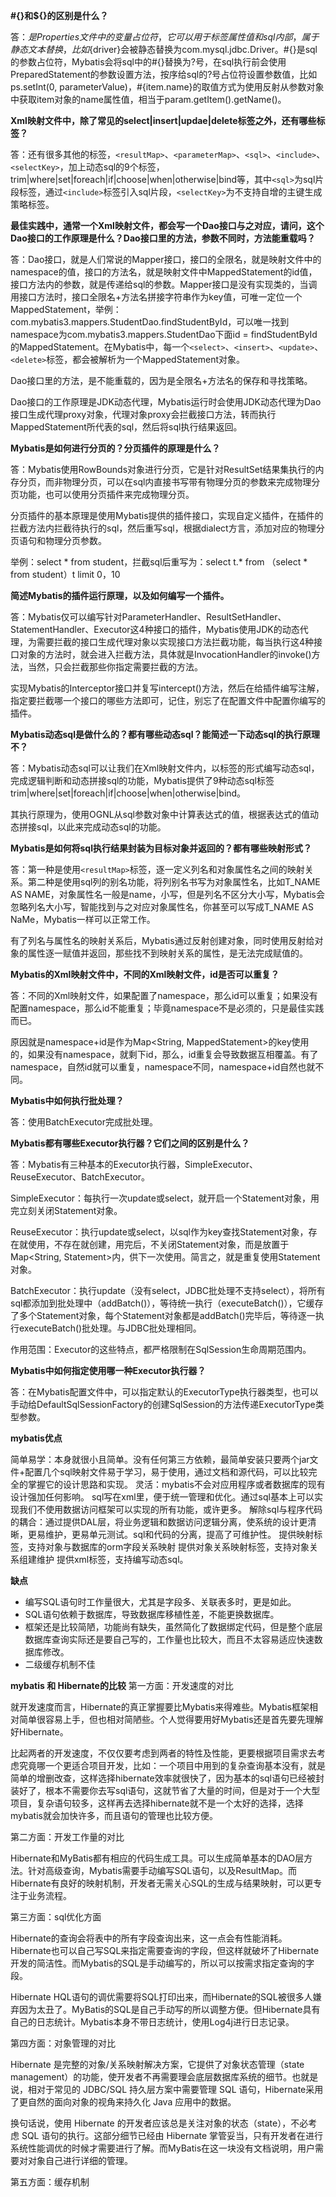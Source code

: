 **#{}和${}的区别是什么？**

答：${}是Properties文件中的变量占位符，它可以用于标签属性值和sql内部，属于静态文本替换，比如${driver}会被静态替换为com.mysql.jdbc.Driver。#{}是sql的参数占位符，Mybatis会将sql中的#{}替换为?号，在sql执行前会使用PreparedStatement的参数设置方法，按序给sql的?号占位符设置参数值，比如ps.setInt(0, parameterValue)，#{item.name}的取值方式为使用反射从参数对象中获取item对象的name属性值，相当于param.getItem().getName()。

**Xml映射文件中，除了常见的select|insert|updae|delete标签之外，还有哪些标签？**

答：还有很多其他的标签，`<resultMap>`、`<parameterMap>`、`<sql>`、`<include>`、`<selectKey>`，加上动态sql的9个标签，trim|where|set|foreach|if|choose|when|otherwise|bind等，其中`<sql>`为sql片段标签，通过`<include>`标签引入sql片段，`<selectKey>`为不支持自增的主键生成策略标签。

**最佳实践中，通常一个Xml映射文件，都会写一个Dao接口与之对应，请问，这个Dao接口的工作原理是什么？Dao接口里的方法，参数不同时，方法能重载吗？**

答：Dao接口，就是人们常说的Mapper接口，接口的全限名，就是映射文件中的namespace的值，接口的方法名，就是映射文件中MappedStatement的id值，接口方法内的参数，就是传递给sql的参数。Mapper接口是没有实现类的，当调用接口方法时，接口全限名+方法名拼接字符串作为key值，可唯一定位一个MappedStatement，举例：com.mybatis3.mappers.StudentDao.findStudentById，可以唯一找到namespace为com.mybatis3.mappers.StudentDao下面id = findStudentById的MappedStatement。在Mybatis中，每一个`<select>`、`<insert>`、`<update>`、`<delete>`标签，都会被解析为一个MappedStatement对象。

Dao接口里的方法，是不能重载的，因为是全限名+方法名的保存和寻找策略。

Dao接口的工作原理是JDK动态代理，Mybatis运行时会使用JDK动态代理为Dao接口生成代理proxy对象，代理对象proxy会拦截接口方法，转而执行MappedStatement所代表的sql，然后将sql执行结果返回。


**Mybatis是如何进行分页的？分页插件的原理是什么？**

答：Mybatis使用RowBounds对象进行分页，它是针对ResultSet结果集执行的内存分页，而非物理分页，可以在sql内直接书写带有物理分页的参数来完成物理分页功能，也可以使用分页插件来完成物理分页。

分页插件的基本原理是使用Mybatis提供的插件接口，实现自定义插件，在插件的拦截方法内拦截待执行的sql，然后重写sql，根据dialect方言，添加对应的物理分页语句和物理分页参数。

举例：select * from student，拦截sql后重写为：select t.* from （select * from student）t limit 0，10

**简述Mybatis的插件运行原理，以及如何编写一个插件。**

答：Mybatis仅可以编写针对ParameterHandler、ResultSetHandler、StatementHandler、Executor这4种接口的插件，Mybatis使用JDK的动态代理，为需要拦截的接口生成代理对象以实现接口方法拦截功能，每当执行这4种接口对象的方法时，就会进入拦截方法，具体就是InvocationHandler的invoke()方法，当然，只会拦截那些你指定需要拦截的方法。

实现Mybatis的Interceptor接口并复写intercept()方法，然后在给插件编写注解，指定要拦截哪一个接口的哪些方法即可，记住，别忘了在配置文件中配置你编写的插件。


**Mybatis动态sql是做什么的？都有哪些动态sql？能简述一下动态sql的执行原理不？**

答：Mybatis动态sql可以让我们在Xml映射文件内，以标签的形式编写动态sql，完成逻辑判断和动态拼接sql的功能，Mybatis提供了9种动态sql标签trim|where|set|foreach|if|choose|when|otherwise|bind。

其执行原理为，使用OGNL从sql参数对象中计算表达式的值，根据表达式的值动态拼接sql，以此来完成动态sql的功能。

**Mybatis是如何将sql执行结果封装为目标对象并返回的？都有哪些映射形式？**

答：第一种是使用`<resultMap>`标签，逐一定义列名和对象属性名之间的映射关系。第二种是使用sql列的别名功能，将列别名书写为对象属性名，比如T_NAME AS NAME，对象属性名一般是name，小写，但是列名不区分大小写，Mybatis会忽略列名大小写，智能找到与之对应对象属性名，你甚至可以写成T_NAME AS NaMe，Mybatis一样可以正常工作。

有了列名与属性名的映射关系后，Mybatis通过反射创建对象，同时使用反射给对象的属性逐一赋值并返回，那些找不到映射关系的属性，是无法完成赋值的。

**Mybatis的Xml映射文件中，不同的Xml映射文件，id是否可以重复？**

答：不同的Xml映射文件，如果配置了namespace，那么id可以重复；如果没有配置namespace，那么id不能重复；毕竟namespace不是必须的，只是最佳实践而已。

原因就是namespace+id是作为Map<String, MappedStatement>的key使用的，如果没有namespace，就剩下id，那么，id重复会导致数据互相覆盖。有了namespace，自然id就可以重复，namespace不同，namespace+id自然也就不同。

**Mybatis中如何执行批处理？**

答：使用BatchExecutor完成批处理。

**Mybatis都有哪些Executor执行器？它们之间的区别是什么？**

答：Mybatis有三种基本的Executor执行器，SimpleExecutor、ReuseExecutor、BatchExecutor。

SimpleExecutor：每执行一次update或select，就开启一个Statement对象，用完立刻关闭Statement对象。

ReuseExecutor：执行update或select，以sql作为key查找Statement对象，存在就使用，不存在就创建，用完后，不关闭Statement对象，而是放置于Map<String, Statement>内，供下一次使用。简言之，就是重复使用Statement对象。

BatchExecutor：执行update（没有select，JDBC批处理不支持select），将所有sql都添加到批处理中（addBatch()），等待统一执行（executeBatch()），它缓存了多个Statement对象，每个Statement对象都是addBatch()完毕后，等待逐一执行executeBatch()批处理。与JDBC批处理相同。

作用范围：Executor的这些特点，都严格限制在SqlSession生命周期范围内。

**Mybatis中如何指定使用哪一种Executor执行器？**

答：在Mybatis配置文件中，可以指定默认的ExecutorType执行器类型，也可以手动给DefaultSqlSessionFactory的创建SqlSession的方法传递ExecutorType类型参数。

**mybatis优点**

简单易学：本身就很小且简单。没有任何第三方依赖，最简单安装只要两个jar文件+配置几个sql映射文件易于学习，易于使用，通过文档和源代码，可以比较完全的掌握它的设计思路和实现。 
灵活：mybatis不会对应用程序或者数据库的现有设计强加任何影响。 sql写在xml里，便于统一管理和优化。通过sql基本上可以实现我们不使用数据访问框架可以实现的所有功能，或许更多。 
解除sql与程序代码的耦合：通过提供DAL层，将业务逻辑和数据访问逻辑分离，使系统的设计更清晰，更易维护，更易单元测试。sql和代码的分离，提高了可维护性。 
提供映射标签，支持对象与数据库的orm字段关系映射 
提供对象关系映射标签，支持对象关系组建维护 
提供xml标签，支持编写动态sql。 

**缺点**

* 编写SQL语句时工作量很大，尤其是字段多、关联表多时，更是如此。 
* SQL语句依赖于数据库，导致数据库移植性差，不能更换数据库。 
* 框架还是比较简陋，功能尚有缺失，虽然简化了数据绑定代码，但是整个底层数据库查询实际还是要自己写的，工作量也比较大，而且不太容易适应快速数据库修改。 
* 二级缓存机制不佳 

**mybatis 和 Hibernate的比较**
第一方面：开发速度的对比

就开发速度而言，Hibernate的真正掌握要比Mybatis来得难些。Mybatis框架相对简单很容易上手，但也相对简陋些。个人觉得要用好Mybatis还是首先要先理解好Hibernate。

比起两者的开发速度，不仅仅要考虑到两者的特性及性能，更要根据项目需求去考虑究竟哪一个更适合项目开发，比如：一个项目中用到的复杂查询基本没有，就是简单的增删改查，这样选择hibernate效率就很快了，因为基本的sql语句已经被封装好了，根本不需要你去写sql语句，这就节省了大量的时间，但是对于一个大型项目，复杂语句较多，这样再去选择hibernate就不是一个太好的选择，选择mybatis就会加快许多，而且语句的管理也比较方便。

第二方面：开发工作量的对比

Hibernate和MyBatis都有相应的代码生成工具。可以生成简单基本的DAO层方法。针对高级查询，Mybatis需要手动编写SQL语句，以及ResultMap。而Hibernate有良好的映射机制，开发者无需关心SQL的生成与结果映射，可以更专注于业务流程。

第三方面：sql优化方面

Hibernate的查询会将表中的所有字段查询出来，这一点会有性能消耗。Hibernate也可以自己写SQL来指定需要查询的字段，但这样就破坏了Hibernate开发的简洁性。而Mybatis的SQL是手动编写的，所以可以按需求指定查询的字段。

Hibernate HQL语句的调优需要将SQL打印出来，而Hibernate的SQL被很多人嫌弃因为太丑了。MyBatis的SQL是自己手动写的所以调整方便。但Hibernate具有自己的日志统计。Mybatis本身不带日志统计，使用Log4j进行日志记录。

第四方面：对象管理的对比

Hibernate 是完整的对象/关系映射解决方案，它提供了对象状态管理（state management）的功能，使开发者不再需要理会底层数据库系统的细节。也就是说，相对于常见的 JDBC/SQL 持久层方案中需要管理 SQL 语句，Hibernate采用了更自然的面向对象的视角来持久化 Java 应用中的数据。

换句话说，使用 Hibernate 的开发者应该总是关注对象的状态（state），不必考虑 SQL 语句的执行。这部分细节已经由 Hibernate 掌管妥当，只有开发者在进行系统性能调优的时候才需要进行了解。而MyBatis在这一块没有文档说明，用户需要对对象自己进行详细的管理。

第五方面：缓存机制